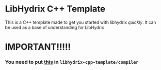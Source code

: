 # LibHydrix C++ Template

This is a C++ template made to get you started with libhydrix *quickly*. It can be used as a base of understanding for LibHydrix

# IMPORTANT!!!!!

### You need to put [this](https://github.com/lordmilko/i686-elf-tools/releases/download/13.2.0/) in `libhydrix-cpp-template/compiler`